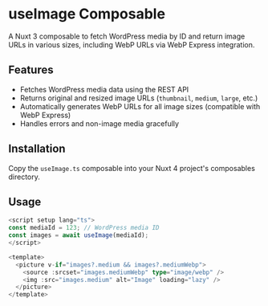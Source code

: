 # useImage Composable

A Nuxt 3 composable to fetch WordPress media by ID and return image URLs in various sizes, including WebP URLs via WebP Express integration.

## Features

- Fetches WordPress media data using the REST API
- Returns original and resized image URLs (`thumbnail`, `medium`, `large`, etc.)
- Automatically generates WebP URLs for all image sizes (compatible with WebP Express)
- Handles errors and non-image media gracefully

## Installation

Copy the `useImage.ts` composable into your Nuxt 4 project's composables directory.

## Usage

```ts
<script setup lang="ts">
const mediaId = 123; // WordPress media ID
const images = await useImage(mediaId);
</script>

<template>
  <picture v-if="images?.medium && images?.mediumWebp">
    <source :srcset="images.mediumWebp" type="image/webp" />
    <img :src="images.medium" alt="Image" loading="lazy" />
  </picture>
</template>
